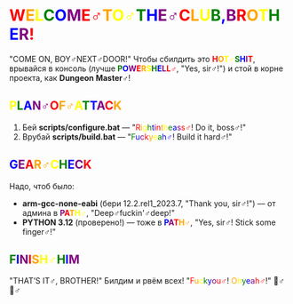 # <span style="color:red">W</span><span style="color:orange">E</span><span style="color:yellow">L</span><span style="color:green">C</span><span style="color:blue">O</span><span style="color:purple">M</span><span style="color:red">E♂</span><span style="color:orange">T</span><span style="color:yellow">O♂</span><span style="color:green">T</span><span style="color:blue">H</span><span style="color:purple">E♂</span><span style="color:red">C</span><span style="color:orange">L</span><span style="color:yellow">U</span><span style="color:green">B</span><span style="color:blue">,</span><span style="color:purple">B</span><span style="color:red">R</span><span style="color:orange">O</span><span style="color:yellow">T</span><span style="color:green">H</span><span style="color:blue">E</span><span style="color:purple">R</span><span style="color:red">!</span>  
"COME ON, BOY♂NEXT♂DOOR!" Чтобы сбилдить это **<span style="color:red">H</span><span style="color:orange">O</span><span style="color:yellow">T♂</span><span style="color:green">S</span><span style="color:blue">H</span><span style="color:purple">I</span><span style="color:red">T</span>**, врывайся в консоль (лучше **<span style="color:green">P</span><span style="color:blue">O</span><span style="color:purple">W</span><span style="color:red">E</span><span style="color:orange">R</span><span style="color:yellow">S</span><span style="color:green">H</span><span style="color:blue">E</span><span style="color:purple">L</span><span style="color:red">L♂</span>**, "Yes, sir♂!") и стой в корне проекта, как **Dungeon Master♂**!  

## <span style="color:yellow">P</span><span style="color:green">L</span><span style="color:blue">A</span><span style="color:purple">N♂</span><span style="color:red">O</span><span style="color:orange">F♂</span><span style="color:yellow">A</span><span style="color:green">T</span><span style="color:blue">T</span><span style="color:purple">A</span><span style="color:red">C</span><span style="color:orange">K</span>  
1. Бей **scripts/configure.bat** — "<span style="color:red">R</span><span style="color:orange">i</span><span style="color:yellow">g</span><span style="color:green">h</span><span style="color:blue">t</span><span style="color:purple">i</span><span style="color:red">n</span><span style="color:orange">t</span><span style="color:yellow">h</span><span style="color:green">e</span><span style="color:blue">a</span><span style="color:purple">s</span><span style="color:red">s♂</span>! Do it, boss♂!"  
2. Врубай **scripts/build.bat** — "<span style="color:green">F</span><span style="color:blue">u</span><span style="color:purple">c</span><span style="color:red">k</span><span style="color:orange">y</span><span style="color:yellow">e</span><span style="color:green">a</span><span style="color:blue">h♂</span>! Build it hard♂!"  

## <span style="color:blue">G</span><span style="color:purple">E</span><span style="color:red">A</span><span style="color:orange">R♂</span><span style="color:yellow">C</span><span style="color:green">H</span><span style="color:blue">E</span><span style="color:purple">C</span><span style="color:red">K</span>  
Надо, чтоб было:  
- **arm-gcc-none-eabi** (бери 12.2.rel1_2023.7, "Thank you, sir♂!") — от админа в **<span style="color:purple">P</span><span style="color:red">A</span><span style="color:orange">T</span><span style="color:yellow">H♂</span>**, "Deep♂fuckin'♂deep!"  
- **PYTHON 3.12** (проверено!) — тоже в **<span style="color:blue">P</span><span style="color:purple">A</span><span style="color:red">T</span><span style="color:orange">H♂</span>**, "Yes, sir♂! Stick some finger♂!"  

## <span style="color:green">F</span><span style="color:blue">I</span><span style="color:purple">N</span><span style="color:red">I</span><span style="color:orange">S</span><span style="color:yellow">H♂</span><span style="color:green">H</span><span style="color:blue">I</span><span style="color:purple">M</span>  
"THAT’S IT♂, BROTHER!" Билдим и рвём всех! "<span style="color:red">F</span><span style="color:orange">u</span><span style="color:yellow">c</span><span style="color:green">k</span><span style="color:blue">y</span><span style="color:purple">o</span><span style="color:red">u♂</span>! <span style="color:orange">O</span><span style="color:yellow">h</span><span style="color:green">y</span><span style="color:blue">e</span><span style="color:purple">a</span><span style="color:red">h♂</span>!" 😤♂💪♂  